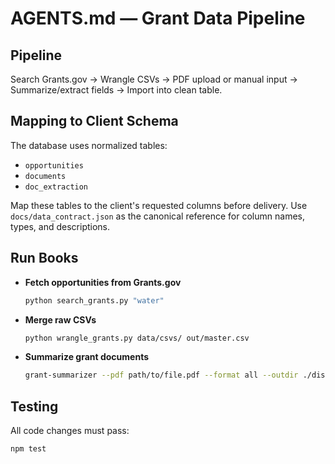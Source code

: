 # AGENTS.md — Grant Data Pipeline

## Pipeline

Search Grants.gov → Wrangle CSVs → PDF upload or manual input → Summarize/extract fields → Import into clean table.

## Mapping to Client Schema

The database uses normalized tables:

- `opportunities`
- `documents`
- `doc_extraction`

Map these tables to the client's requested columns before delivery. Use `docs/data_contract.json` as the canonical reference for column names, types, and descriptions.

## Run Books

- **Fetch opportunities from Grants.gov**

  ```bash
  python search_grants.py "water"
  ```

- **Merge raw CSVs**

  ```bash
  python wrangle_grants.py data/csvs/ out/master.csv
  ```

- **Summarize grant documents**

  ```bash
  grant-summarizer --pdf path/to/file.pdf --format all --outdir ./dist
  ```

## Testing

All code changes must pass:

```bash
npm test
```
